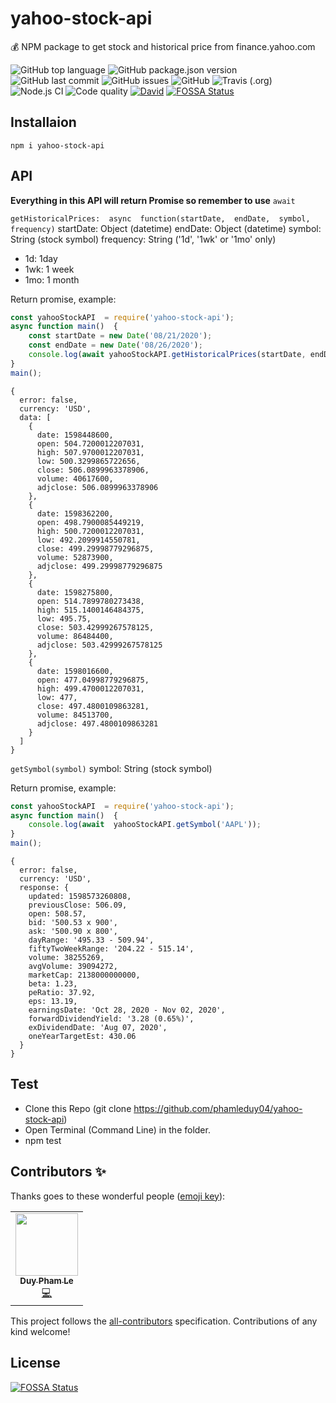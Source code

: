 # yahoo-stock-api
💰 NPM package to get stock and historical price from finance.yahoo.com 


![GitHub top language](https://img.shields.io/github/languages/top/phamleduy04/yahoo-stock-api?style=for-the-badge)
![GitHub package.json version](https://img.shields.io/github/package-json/v/phamleduy04/yahoo-stock-api?style=for-the-badge)
![GitHub last commit](https://img.shields.io/github/last-commit/phamleduy04/yahoo-stock-api?style=for-the-badge)
![GitHub issues](https://img.shields.io/github/issues-raw/phamleduy04/yahoo-stock-api?style=for-the-badge)
![GitHub](https://img.shields.io/github/license/phamleduy04/yahoo-stock-api?style=for-the-badge)
![Travis (.org)](https://img.shields.io/travis/phamleduy04/yahoo-stock-api?label=travis-ci&logo=travis&style=for-the-badge)
![Node.js CI](https://github.com/phamleduy04/yahoo-stock-api/workflows/Node.js%20CI/badge.svg)
![Code quality](https://img.shields.io/scrutinizer/quality/g/phamleduy04/yahoo-stock-api?style=for-the-badge)
[![David](https://img.shields.io/david/phamleduy04/yahoo-stock-api?style=for-the-badge)](https://david-dm.org/phamleduy04/yahoo-stock-api)
[![FOSSA Status](https://app.fossa.com/api/projects/git%2Bgithub.com%2Fphamleduy04%2Fyahoo-stock-api.svg?type=shield)](https://app.fossa.com/projects/git%2Bgithub.com%2Fphamleduy04%2Fyahoo-stock-api?ref=badge_shield)
## Installaion
`npm i yahoo-stock-api`
## API
**Everything in this API will return Promise so remember to use** `await`

`getHistoricalPrices:  async  function(startDate,  endDate,  symbol,  frequency)`
startDate: Object (datetime)
endDate: Object (datetime)
symbol: String (stock symbol)
frequency: String ('1d', '1wk' or '1mo' only)
- 1d: 1day
- 1wk: 1 week
- 1mo: 1 month

Return promise, example: 
```js
const yahooStockAPI  = require('yahoo-stock-api');
async function main()  {
	const startDate = new Date('08/21/2020');
	const endDate = new Date('08/26/2020');
	console.log(await yahooStockAPI.getHistoricalPrices(startDate, endDate, 'AAPL', '1d'));
}
main();
```
```
{
  error: false,
  currency: 'USD',
  data: [
    {
      date: 1598448600,
      open: 504.7200012207031,
      high: 507.9700012207031,
      low: 500.3299865722656,
      close: 506.0899963378906,
      volume: 40617600,
      adjclose: 506.0899963378906
    },
    {
      date: 1598362200,
      open: 498.7900085449219,
      high: 500.7200012207031,
      low: 492.2099914550781,
      close: 499.29998779296875,
      volume: 52873900,
      adjclose: 499.29998779296875
    },
    {
      date: 1598275800,
      open: 514.7899780273438,
      high: 515.1400146484375,
      low: 495.75,
      close: 503.42999267578125,
      volume: 86484400,
      adjclose: 503.42999267578125
    },
    {
      date: 1598016600,
      open: 477.04998779296875,
      high: 499.4700012207031,
      low: 477,
      close: 497.4800109863281,
      volume: 84513700,
      adjclose: 497.4800109863281
    }
  ]
}
```

`getSymbol(symbol)`
symbol: String (stock symbol)

Return promise, example: 
```js
const yahooStockAPI  = require('yahoo-stock-api');
async function main()  {
	console.log(await  yahooStockAPI.getSymbol('AAPL'));
}
main();
```

```
{
  error: false,
  currency: 'USD',
  response: {
    updated: 1598573260808,
    previousClose: 506.09, 
    open: 508.57,
    bid: '500.53 x 900',
    ask: '500.90 x 800',
    dayRange: '495.33 - 509.94',
    fiftyTwoWeekRange: '204.22 - 515.14',
    volume: 38255269,
    avgVolume: 39094272,
    marketCap: 2138000000000,
    beta: 1.23,
    peRatio: 37.92,
    eps: 13.19,
    earningsDate: 'Oct 28, 2020 - Nov 02, 2020',
    forwardDividendYield: '3.28 (0.65%)',
    exDividendDate: 'Aug 07, 2020',
    oneYearTargetEst: 430.06
  }
}
```

## Test
- Clone this Repo (git clone https://github.com/phamleduy04/yahoo-stock-api)
- Open Terminal (Command Line) in the folder.
- npm test


## Contributors ✨

Thanks goes to these wonderful people ([emoji key](https://allcontributors.org/docs/en/emoji-key)):

<!-- ALL-CONTRIBUTORS-LIST:START - Do not remove or modify this section -->
<!-- prettier-ignore-start -->
<!-- markdownlint-disable -->
<table>
  <tr>
    <td align="center"><a href="https://github.com/phamleduy04"><img src="https://avatars2.githubusercontent.com/u/32657584?v=4" width="100px;" alt=""/><br /><sub><b>Duy Pham Le</b></sub></a><br /><a href="https://github.com/phamleduy04/yahoo-stock-api/commits?author=phamleduy04" title="Code">💻</a></td>
  </tr>
</table>

<!-- markdownlint-enable -->
<!-- prettier-ignore-end -->
<!-- ALL-CONTRIBUTORS-LIST:END -->

This project follows the [all-contributors](https://github.com/all-contributors/all-contributors) specification. Contributions of any kind welcome!


## License
[![FOSSA Status](https://app.fossa.com/api/projects/git%2Bgithub.com%2Fphamleduy04%2Fyahoo-stock-api.svg?type=large)](https://app.fossa.com/projects/git%2Bgithub.com%2Fphamleduy04%2Fyahoo-stock-api?ref=badge_large)